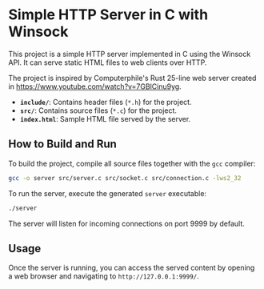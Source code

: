 # Simple HTTP Server in C with Winsock

This project is a simple HTTP server implemented in C using the Winsock API. It can serve static HTML files to web clients over HTTP.

The project is inspired by Computerphile's Rust 25-line web server created in https://www.youtube.com/watch?v=7GBlCinu9yg.

- **`include/`**: Contains header files (`*.h`) for the project.
- **`src/`**: Contains source files (`*.c`) for the project.
- **`index.html`**: Sample HTML file served by the server.

## How to Build and Run

To build the project, compile all source files together with the `gcc` compiler:
```bash
gcc -o server src/server.c src/socket.c src/connection.c -lws2_32
```

To run the server, execute the generated `server` executable:
```bash
./server
```

The server will listen for incoming connections on port 9999 by default.

## Usage

Once the server is running, you can access the served content by opening a web browser and navigating to `http://127.0.0.1:9999/`.